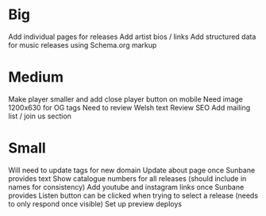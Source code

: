 # Big
Add individual pages for releases
Add artist bios / links
Add structured data for music releases using Schema.org markup

# Medium
Make player smaller and add close player button on mobile
Need image 1200x630 for OG tags
Need to review Welsh text
Review SEO
Add mailing list / join us section

# Small
Will need to update tags for new domain
Update about page once Sunbane provides text
Show catalogue numbers for all releases (should include in names for consistency)
Add youtube and instagram links once Sunbane provides
Listen button can be clicked when trying to select a release (needs to only respond once visible) 
Set up preview deploys